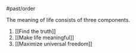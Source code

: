 #past/order

The meaning of life consists of three components.

1. [[Find the truth]]
2. [[Make life meaningful]]
3. [[Maximize universal freedom]]

